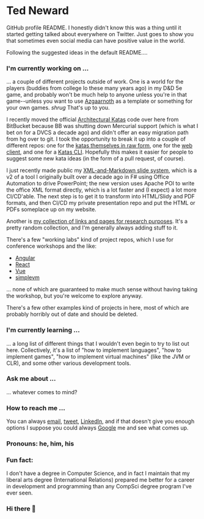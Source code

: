 # Ted Neward
GitHub profile README. I honestly didn't know this was a thing until it started getting talked about everywhere on Twitter. Just goes to show you that sometimes even social media can have positive value in the world.

Following the suggested ideas in the default README....

### I'm currently working on ...
... a couple of different projects outside of work. One is a world for the players (buddies from college lo these many years ago) in my D&D 5e game, and probably won't be much help to anyone unless you're in that game--unless you want to use [Azgaarnoth](https://github.com/tedneward/Azgaarnoth) as a template or something for your own games. *shrug* That's up to you.

I recently moved the official [Architectural Katas](http://www.architecturalkatas.com) code over here from BitBucket because BB was shutting down Mercurial support (which is what I bet on for a DVCS a decade ago) and didn't offer an easy migration path from hg over to git. I took the opportunity to break it up into a couple of different repos: one for the [katas themselves in raw form](https://github.com/tedneward/ArchKatas), one for the [web client](https://github.com/tedneward/ArchKatasCode), and one for a [Katas CLI](https://github.com/tedneward/ArchKatasCLI). Hopefully this makes it easier for people to suggest some new kata ideas (in the form of a pull request, of course).

I just recently made public my [XML-and-Markdown slide system](https://github.com/tedneward/pptbuilder), which is a v2 of a tool I originally built over a decade ago in F# using Office Automation to drive PowerPoint; the new version uses Apache POI to write the office XML format directly, which is a lot faster and (I expect) a lot more CI/CD'able. The next step is to get it to transform into HTML/Slidy and PDF formats, and then CI/CD my private presentation repo and put the HTML or PDFs someplace up on my website.

Another is [my collection of links and pages for research purposes](https://github.com/tedneward/Research). It's a pretty random collection, and I'm generally always adding stuff to it.

There's a few "working labs" kind of project repos, which I use for conference workshops and the like:
* [Angular](https://github.com/tedneward/AngularLabs)
* [React](https://github.com/tedneward/ReactLabs)
* [Vue](https://github.com/tedneward/VueLabs)
* [simplevm](https://github.com/tedneward/simplevm)

... none of which are guaranteed to make much sense without having taking the workshop, but you're welcome to explore anyway.

There's a few other examples kind of projects in here, most of which are probably horribly out of date and should be deleted.

### I'm currently learning ...
... a long list of different things that I wouldn't even begin to try to list out here. Collectively, it's a list of "how to implement languages", "how to implement games", "how to implement virtual machines" (like the JVM or CLR), and some other various development tools.

### Ask me about ...
... whatever comes to mind?

### How to reach me ...
You can always [email](mailto:ted@tedneward.com), [tweet](https://twitter.com/tedneward), [LinkedIn](https://www.linkedin.com/in/tedneward/), and if that doesn't give you enough options I suppose you could always [Google](https://lmgtfy.com/?q=ted+neward) me and see what comes up.

### Pronouns: he, him, his

### Fun fact:
I don't have a degree in Computer Science, and in fact I maintain that my liberal arts degree (International Relations) prepared me better for a career in development and programming than any CompSci degree program I've ever seen.

### Hi there 👋



<!--
**tedneward/tedneward** is a ✨ _special_ ✨ repository because its `README.md` (this file) appears on your GitHub profile.

Here are some ideas to get you started:

- 🔭 I’m currently working on ...
- 🌱 I’m currently learning ...
- 👯 I’m looking to collaborate on ...
- 🤔 I’m looking for help with ...
- 💬 Ask me about ...
- 📫 How to reach me: ...
- 😄 Pronouns: ...
- ⚡ Fun fact: ...
-->
